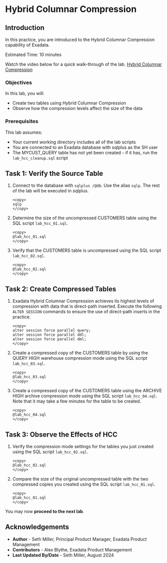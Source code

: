 # Hybrid Columnar Compression

## Introduction

In this practice, you are introduced to the Hybrid Columnar Compression capability of Exadata.

Estimated Time: 10 minutes

Watch the video below for a quick walk-through of the lab.
[Hybrid Columnar Compression](videohub:1_6u8wbsrw)

### Objectives

In this lab, you will:
* Create two tables using Hybrid Columnar Compression
* Observe how the compression levels affect the size of the data

### Prerequisites

This lab assumes:
* Your current working directory includes all of the lab scripts
* You are connected to an Exadata database with sqlplus as the SH user
* The MYCUST_QUERY table has not yet been created - if it has, run the `lab_hcc_cleanup.sql` script

## Task 1: Verify the Source Table

1. Connect to the database with `sqlplus /@db`. Use the alias `sqlp`. The rest of the lab will be executed in sqlplus.

    ```text
    <copy>
    sqlp
    </copy>
    ```

2. Determine the size of the uncompressed CUSTOMERS table using the SQL script `lab_hcc_01.sql`.

    ```text
    <copy>
    @lab_hcc_01.sql
    </copy>
    ```

3. Verify that the CUSTOMERS table is uncompressed using the SQL script `lab_hcc_02.sql`.

    ```text
    <copy>
    @lab_hcc_02.sql
    </copy>
    ```

## Task 2: Create Compressed Tables

1. Exadata Hybrid Columnar Compression achieves its highest levels of compression with data that is direct-path inserted. Execute the following `ALTER SESSION` commands to ensure the use of direct-path inserts in the practice.

    ```text
    <copy>
    alter session force parallel query;
    alter session force parallel ddl;
    alter session force parallel dml;
    </copy>
    ```

2. Create a compressed copy of the CUSTOMERS table by using the QUERY HIGH warehouse compression mode using the SQL script `lab_hcc_03.sql`.

    ```text
    <copy>
    @lab_hcc_03.sql
    </copy>
    ```

3. Create a compressed copy of the CUSTOMERS table using the ARCHIVE HIGH archive compression mode using the SQL script `lab_hcc_04.sql`. Note that it may take a few minutes for the table to be created.

    ```text
    <copy>
    @lab_hcc_04.sql
    </copy>
    ```

## Task 3: Observe the Effects of HCC

1. Verify the compression mode settings for the tables you just created using the SQL script `lab_hcc_02.sql`.

    ```text
    <copy>
    @lab_hcc_02.sql
    </copy>
    ```

2. Compare the size of the original uncompressed table with the two compressed copies you created using the SQL script `lab_hcc_01.sql`.

    ```text
    <copy>
    @lab_hcc_01.sql
    </copy>
    ```

You may now **proceed to the next lab**.

## Acknowledgements
* **Author** - Seth Miller, Principal Product Manager, Exadata Product Management
* **Contributors** - Alex Blythe, Exadata Product Management
* **Last Updated By/Date** - Seth Miller, August 2024